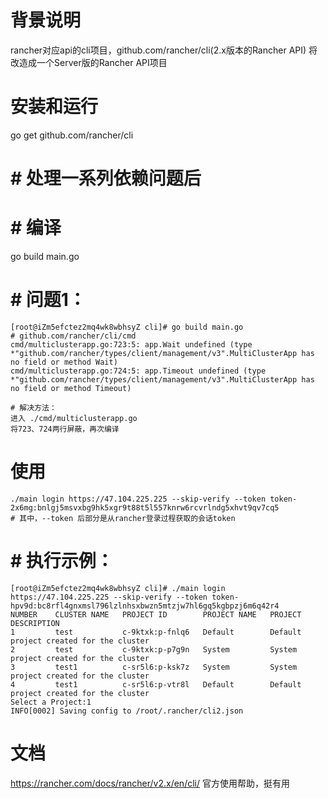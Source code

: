 # 背景说明
rancher对应api的cli项目，github.com/rancher/cli(2.x版本的Rancher API)
将改造成一个Server版的Rancher API项目

# 安装和运行

go get github.com/rancher/cli
# # 处理一系列依赖问题后

# # 编译
go build main.go

# # 问题1：
```
[root@iZm5efctez2mq4wk8wbhsyZ cli]# go build main.go
# github.com/rancher/cli/cmd
cmd/multiclusterapp.go:723:5: app.Wait undefined (type *"github.com/rancher/types/client/management/v3".MultiClusterApp has no field or method Wait)
cmd/multiclusterapp.go:724:5: app.Timeout undefined (type *"github.com/rancher/types/client/management/v3".MultiClusterApp has no field or method Timeout)

# 解决方法：
进入 ./cmd/multiclusterapp.go
将723、724两行屏蔽，再次编译
```


# 使用
```
./main login https://47.104.225.225 --skip-verify --token token-2x6mg:bnlgj5msvxbg9hk5xgr9t88t5l557knrw6rcvrlndg5xhvt9qv7cq5
# 其中，--token 后部分是从rancher登录过程获取的会话token
```

# # 执行示例：
```
[root@iZm5efctez2mq4wk8wbhsyZ cli]# ./main login https://47.104.225.225 --skip-verify --token token-hpv9d:bc8rfl4gnxmsl796lzlnhsxbwzn5mtzjw7hl6gq5kgbpzj6m6q42r4
NUMBER    CLUSTER NAME   PROJECT ID        PROJECT NAME   PROJECT DESCRIPTION
1         test           c-9ktxk:p-fnlq6   Default        Default project created for the cluster
2         test           c-9ktxk:p-p7g9n   System         System project created for the cluster
3         test1          c-sr5l6:p-ksk7z   System         System project created for the cluster
4         test1          c-sr5l6:p-vtr8l   Default        Default project created for the cluster
Select a Project:1
INFO[0002] Saving config to /root/.rancher/cli2.json
```

# 文档

https://rancher.com/docs/rancher/v2.x/en/cli/  官方使用帮助，挺有用
